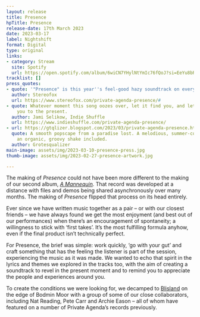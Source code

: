 ```yaml
---
layout: release
title: Presence
hpTitle: Presence
release-date: 17th March 2023
date: 2023-03-17
label: Nightshift
format: Digital
type: original
links:
- category: Stream
  site: Spotify
  url: https://open.spotify.com/album/6wiCN7YHylNtYmIc76fQoJ?si=EeYu8bRuScm4skItxBwX5A
tracklist: []
press_quotes:
- quote: '"Presence" is this year''s feel-good hazy soundtrack on everyone''s playlists.'
  author: Stereofox
  url: https://www.stereofox.com/private-agenda-presence/#
- quote: Whatever moment this song oozes over, let it find you, and let it introduce
    you to the present.
  author: Jami Selikow, Indie Shuffle
  url: https://www.indieshuffle.com/private-agenda-presence/
- url: https://gtqlizer.blogspot.com/2023/03/private-agenda-presence.html
  quote: A smooth popscape from a paradise lost. A melodious, summer-cosmic puff and
    an organic, groovy shake included.
  author: Grotesqualizer
main-image: assets/img/2023-03-10-presence-press.jpg
thumb-image: assets/img/2023-02-27-presence-artwork.jpg

---
```

The making of _Presence_ could not have been more different to the making of our second album, [_A Mannequin_](https://private-agenda.com/discography/a-mannequin/ "A Mannequin")_._ That record was developed at a distance with files and demos being shared asynchronously over many months. The making of _Presence_ flipped that process on its head entirely.

Ever since we have written music together as a pair – or with our closest friends – we have always found we get the most enjoyment (and best out of our performances) when there’s an encouragement of spontaneity; a willingness to stick with ‘first takes’. It’s the most fulfilling formula anyhow, even if the final product isn’t technically perfect.

For Presence, the brief was simple: work quickly, ‘go with your gut’ and craft something that has the feeling the listener is part of the session, experiencing the music as it was made. We wanted to echo that spirit in the lyrics and themes we explored in the tracks too, with the aim of creating a soundtrack to revel in the present moment and to remind you to appreciate the people and experiences around you.

To create the conditions we were looking for, we decamped to [Blisland](https://en.wikipedia.org/wiki/Blisland) on the edge of Bodmin Moor with a group of some of our close collaborators, including Nat Reading, Pete Carr and Archie Eason – all of whom have featured on a number of Private Agenda’s records previously.